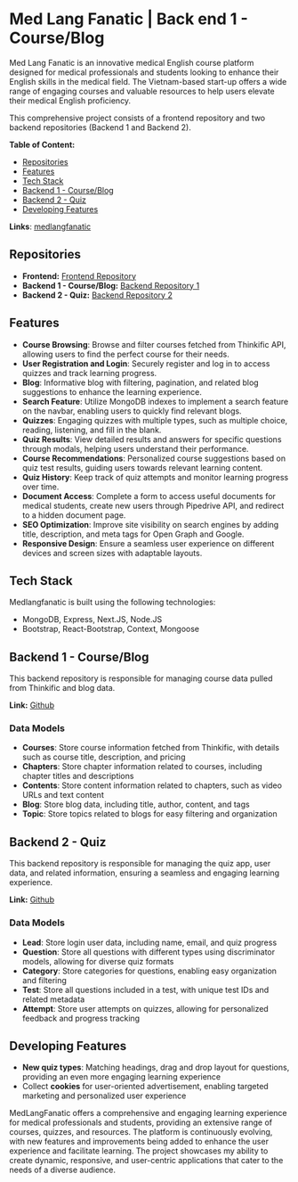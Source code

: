 # Med Lang Fanatic | Back end 1 - Course/Blog
Med Lang Fanatic is an innovative medical English course platform designed for medical professionals and students looking to enhance their English skills in the medical field. The Vietnam-based start-up offers a wide range of engaging courses and valuable resources to help users elevate their medical English proficiency.

This comprehensive project consists of a frontend repository and two backend repositories (Backend 1 and Backend 2).

**Table of Content:**
- [Repositories](#Repositories)
- [Features](#Features)
- [Tech Stack](#Tech-Stack)
- [Backend 1 - Course/Blog](#Backend-1)
- [Backend 2 - Quiz](#Backend-2)
- [Developing Features](#Developing-Features)

**Links**: [medlangfanatic](https://www.medlangfanatic.com)

## Repositories
- **Frontend:** [Frontend Repository](https://github.com/minhtan7/medlangfanatic-fe-nextjs)
- **Backend 1 - Course/Blog:** [Backend Repository 1](https://github.com/minhtan7/medlangfanatic-be)
- **Backend 2 - Quiz:** [Backend Repository 2](https://github.com/minhtan7/mlf-quiz-app-be)


## Features
- **Course Browsing**: Browse and filter courses fetched from Thinkific API, allowing users to find the perfect course for their needs.
- **User Registration and Login**: Securely register and log in to access quizzes and track learning progress.
- **Blog**: Informative blog with filtering, pagination, and related blog suggestions to enhance the learning experience.
- **Search Feature**: Utilize MongoDB indexes to implement a search feature on the navbar, enabling users to quickly find relevant blogs.
- **Quizzes**: Engaging quizzes with multiple types, such as multiple choice, reading, listening, and fill in the blank.
- **Quiz Results**: View detailed results and answers for specific questions through modals, helping users understand their performance.
- **Course Recommendations**: Personalized course suggestions based on quiz test results, guiding users towards relevant learning content.
- **Quiz History**: Keep track of quiz attempts and monitor learning progress over time.
- **Document Access**: Complete a form to access useful documents for medical students, create new users through Pipedrive API, and redirect to a hidden document page.
- **SEO Optimization**: Improve site visibility on search engines by adding title, description, and meta tags for Open Graph and Google.
- **Responsive Design**: Ensure a seamless user experience on different devices and screen sizes with adaptable layouts.
## Tech Stack
Medlangfanatic is built using the following technologies:

- MongoDB, Express, Next.JS, Node.JS
- Bootstrap, React-Bootstrap, Context, Mongoose

## Backend 1 - Course/Blog
This backend repository is responsible for managing course data pulled from Thinkific and blog data.

**Link:** [Github](https://github.com/minhtan7/medlangfanatic-be)

### Data Models
- **Courses**: Store course information fetched from Thinkific, with details such as course title, description, and pricing
- **Chapters**: Store chapter information related to courses, including chapter titles and descriptions
- **Contents**: Store content information related to chapters, such as video URLs and text content
- **Blog**: Store blog data, including title, author, content, and tags
- **Topic**: Store topics related to blogs for easy filtering and organization

## Backend 2 - Quiz
This backend repository is responsible for managing the quiz app, user data, and related information, ensuring a seamless and engaging learning experience.

**Link:** [Github](https://github.com/minhtan7/mlf-quiz-app-be)

### Data Models
- **Lead**: Store login user data, including name, email, and quiz progress
- **Question**: Store all questions with different types using discriminator models, allowing for diverse quiz formats
- **Category**: Store categories for questions, enabling easy organization and filtering
- **Test**: Store all questions included in a test, with unique test IDs and related metadata
- **Attempt**: Store user attempts on quizzes, allowing for personalized feedback and progress tracking

## Developing Features
- **New quiz types**: Matching headings, drag and drop layout for questions, providing an even more engaging learning experience
- Collect **cookies** for user-oriented advertisement, enabling targeted marketing and personalized user experience


MedLangFanatic offers a comprehensive and engaging learning experience for medical professionals and students, providing an extensive range of courses, quizzes, and resources. The platform is continuously evolving, with new features and improvements being added to enhance the user experience and facilitate learning. The project showcases my ability to create dynamic, responsive, and user-centric applications that cater to the needs of a diverse audience.
